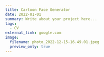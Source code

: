 ```yaml
---
title: Cartoon Face Generator
date: 2022-01-01
summary: Write about your project here...
tags:
  - CV
external_link: google.com
image:
  filename: photo_2022-12-15-16.49.01.jpeg
  preview_only: true
---
```

